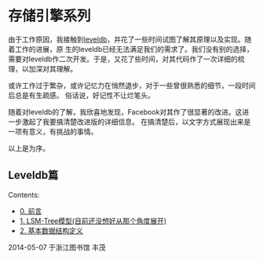 # 存储引擎系列



由于工作原因，我接触到[leveldb](https://code.google.com/p/leveldb/)，并花了一些时间试图了解其原理以及实现。随着工作的进展，原
生的leveldb已经无法满足我们的需求了。我们没有别的选择，需要对leveldb作二次开发。于是，又花了些时间，对其代码作了一次详细的梳
理，以加深对其理解。

或许工作过于繁杂，或许记忆力在悄然退步，对于一些曾很熟悉的细节，一段时间后总是有生疏感。 俗话说，好记性不让烂笔头。

随着对leveldb的了解，我欣喜地发现，Facebook对其作了很显著的改进。这进一步激起了我要搞清楚改进版的详细信息。 在搞清楚后，以文字方式展现出来是一项有意义，有挑战的事情。

以上是为序。

## Leveldb篇

Contents:
* [0. 前言](https://github.com/fengmao/notes/blob/master/Introduction.md)
* [1. LSM-Tree模型(目前还没想好从那个角度展开)](https://github.com/fengmao/notes/blob/master/IntroductionOfLSM-Tree.md)
* [2. 基本数据结构定义](https://github.com/fengmao/notes/blob/master/BaseDefination.md)


2014-05-07 于浙江图书馆 丰茂

